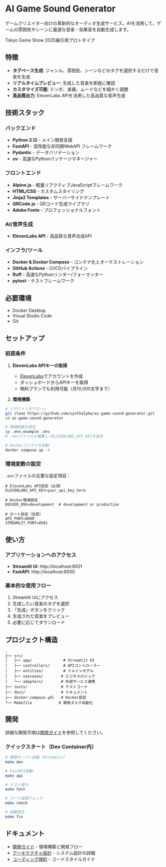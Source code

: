 # AI Game Sound Generator

ゲームクリエイター向けの革新的なオーディオ生成サービス。AIを活用して、ゲームの雰囲気やシーンに最適な音楽・効果音を自動生成します。

Tokyo Game Show 2025展示用プロトタイプ

## 特徴

- **タグベース生成**: ジャンル、雰囲気、シーンなどのタグを選択するだけで音楽を生成
- **リアルタイムプレビュー**: 生成した音楽を即座に確認
- **カスタマイズ可能**: テンポ、楽器、ムードなどを細かく調整
- **高品質出力**: ElevenLabs APIを活用した高品質な音声生成

## 技術スタック

### バックエンド
- **Python 3.12** - メイン開発言語
- **FastAPI** - 高性能な非同期WebAPI フレームワーク
- **Pydantic** - データバリデーション
- **uv** - 高速なPythonパッケージマネージャー

### フロントエンド
- **Alpine.js** - 軽量リアクティブJavaScriptフレームワーク
- **HTML/CSS** - カスタムスタイリング
- **Jinja2 Templates** - サーバーサイドテンプレート
- **QRCode.js** - QRコード生成ライブラリ
- **Adobe Fonts** - プロフェッショナルフォント

### AI/音声生成
- **ElevenLabs API** - 高品質な音声合成API

### インフラ/ツール
- **Docker & Docker Compose** - コンテナ化とオーケストレーション
- **GitHub Actions** - CI/CDパイプライン
- **Ruff** - 高速なPythonリンター/フォーマッター
- **pytest** - テストフレームワーク

## 必要環境

- Docker Desktop
- Visual Studio Code
- Git

## セットアップ

### 前提条件

1. **ElevenLabs APIキーの取得**
   - [ElevenLabs](https://elevenlabs.io/)でアカウントを作成
   - ダッシュボードからAPIキーを取得
   - 無料プランでも利用可能（月10,000文字まで）

2. **環境構築**

```bash
# リポジトリをクローン
git clone https://github.com/synthalpha/ai-game-sound-generator.git
cd ai-game-sound-generator

# 環境変数を設定
cp .env.example .env
# .envファイルを編集してELEVENLABS_API_KEYを設定

# Dockerコンテナを起動
docker compose up -d
```

### 環境変数の設定

`.env`ファイルの主要な設定項目：

```env
# ElevenLabs API設定（必須）
ELEVENLABS_API_KEY=your_api_key_here

# Docker環境設定
DOCKER_ENV=development  # development or production

# ポート設定（任意）
API_PORT=8000
STREAMLIT_PORT=8501
```

## 使い方

### アプリケーションへのアクセス

- **Streamlit UI**: http://localhost:8501
- **FastAPI**: http://localhost:8000

### 基本的な使用フロー

1. Streamlit UIにアクセス
2. 生成したい音楽のタグを選択
3. 「生成」ボタンをクリック
4. 生成された音楽をプレビュー
5. 必要に応じてダウンロード

## プロジェクト構造

```
.
├── src/
│   ├── app/              # Streamlit UI
│   ├── controllers/      # APIコントローラー
│   ├── entities/         # ドメインモデル
│   ├── usecases/        # ビジネスロジック
│   └── adapters/        # 外部サービス連携
├── tests/               # テストコード
├── docs/                # ドキュメント
├── docker-compose.yml   # Docker設定
└── Makefile            # 開発タスク自動化
```

## 開発

詳細な開発手順は[開発ガイド](https://github.com/synthalpha/ai-game-sound-generator/discussions/22)を参照してください。

### クイックスタート（Dev Container内）

```bash
# 開発サーバー起動（Streamlit）
make dev

# FastAPI起動
make api

# テスト実行
make test

# コード品質チェック
make check

# 自動修正
make fix
```

## ドキュメント

- [開発ガイド](https://github.com/synthalpha/ai-game-sound-generator/discussions/22) - 環境構築と開発フロー
- [アーキテクチャ設計](https://github.com/synthalpha/ai-game-sound-generator/discussions/33) - システム設計の詳細
- [コーディング規約](https://github.com/synthalpha/ai-game-sound-generator/discussions/34) - コードスタイルガイド
